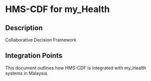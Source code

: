 # HMS-CDF for my_Health

## Description

Collaborative Decision Framework

## Integration Points

This document outlines how HMS-CDF is integrated with my_Health systems in Malaysia.
